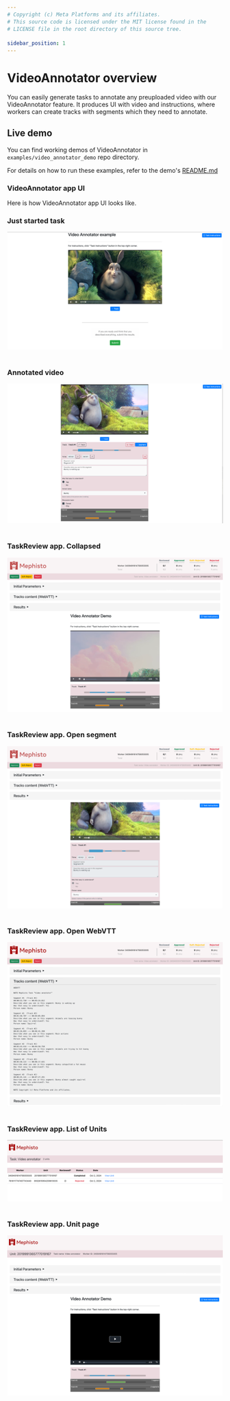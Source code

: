 ```yaml
---
# Copyright (c) Meta Platforms and its affiliates.
# This source code is licensed under the MIT license found in the
# LICENSE file in the root directory of this source tree.

sidebar_position: 1
---
```


# VideoAnnotator overview

You can easily generate tasks to annotate any preuploaded video with our VideoAnnotator feature. 
It produces UI with video and instructions, where workers can create tracks with segments which they need to annotate. 

## Live demo

You can find working demos of VideoAnnotator in `examples/video_annotator_demo` repo directory.

For details on how to run these examples, refer to the demo's [README.md](https://github.com/facebookresearch/Mephisto/blob/main/examples/video_annotator_demo/README.md)

### VideoAnnotator app UI

Here is how VideoAnnotator app UI looks like.

### Just started task

![Just started task](./screenshots/initial_view.png)
<br/>
<br/>

### Annotated video

![Annotated video](./screenshots/in_progress_view.png)
<br/>
<br/>

### TaskReview app. Collapsed

![TaskReview app. Collapsed](./screenshots/review_collapsed.png)
<br/>
<br/>

### TaskReview app. Open segment

![TaskReview app. Open segment](./screenshots/review_open_segment.png)
<br/>
<br/>

### TaskReview app. Open WebVTT

![TaskReview app. Open WebVTT](./screenshots/review_open_webvtt.png)
<br/>
<br/>

### TaskReview app. List of Units

![TaskReview app. List of Units](./screenshots/units_list.png)
<br/>
<br/>

### TaskReview app. Unit page

![TaskReview app. Unit page](./screenshots/unit_page.png)
<br/>
<br/>
